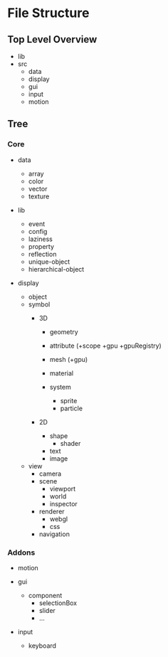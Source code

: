 # File Structure

## Top Level Overview

- lib
- src
    - data
    - display
    - gui
    - input
    - motion


## Tree
### Core

- data 
    - array
    - color
    - vector
    - texture

- lib
    - event
    - config
    - laziness
    - property
    - reflection
    - unique-object
    - hierarchical-object

- display
    - object
    - symbol
        - 3D
            - geometry
            - attribute (+scope +gpu +gpuRegistry)
            - mesh      (+gpu)
            - material

            - system
                - sprite
                - particle 
        
        - 2D
            - shape
                - shader
            - text
            - image
    - view
        - camera
        - scene
            - viewport
            - world
            - inspector
        - renderer
            - webgl
            - css
        - navigation


### Addons

- motion
- gui
    - component
        - selectionBox
        - slider
        - ...

- input
    - keyboard

